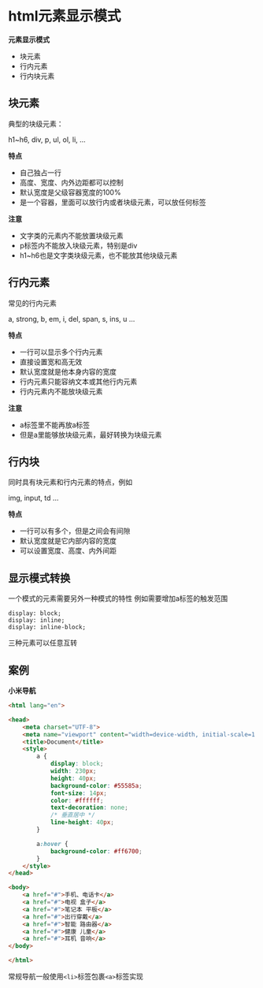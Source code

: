 # html元素显示模式

**元素显示模式**

- 块元素
- 行内元素
- 行内块元素

## 块元素

典型的块级元素：

h1~h6, div, p, ul, ol, li, ...

**特点**

- 自己独占一行
- 高度、宽度、内外边距都可以控制
- 默认宽度是父级容器宽度的100%
- 是一个容器，里面可以放行内或者块级元素，可以放任何标签

**注意**

- 文字类的元素内不能放置块级元素
- p标签内不能放入块级元素，特别是div
- h1~h6也是文字类块级元素，也不能放其他块级元素

## 行内元素

常见的行内元素

a, strong, b, em, i, del, span, s, ins, u ...

**特点**

- 一行可以显示多个行内元素
- 直接设置宽和高无效
- 默认宽度就是他本身内容的宽度
- 行内元素只能容纳文本或其他行内元素
- 行内元素内不能放块级元素

**注意**

- a标签里不能再放a标签
- 但是a里能够放块级元素，最好转换为块级元素

## 行内块

同时具有块元素和行内元素的特点，例如

img, input, td ...

**特点**

- 一行可以有多个，但是之间会有间隙
- 默认宽度就是它内部内容的宽度
- 可以设置宽度、高度、内外间距

## 显示模式转换

一个模式的元素需要另外一种模式的特性
例如需要增加a标签的触发范围

```
display: block;
display: inline;
display: inline-block;
```

三种元素可以任意互转


## 案例

**小米导航**

```html
<html lang="en">

<head>
    <meta charset="UTF-8">
    <meta name="viewport" content="width=device-width, initial-scale=1.0">
    <title>Document</title>
    <style>
        a {
            display: block;
            width: 230px;
            height: 40px;
            background-color: #55585a;
            font-size: 14px;
            color: #ffffff;
            text-decoration: none;
            /* 垂直居中 */
            line-height: 40px;
        }

        a:hover {
            background-color: #ff6700;
        }
    </style>
</head>

<body>
    <a href="#">手机、电话卡</a>
    <a href="#">电视 盒子</a>
    <a href="#">笔记本 平板</a>
    <a href="#">出行穿戴</a>
    <a href="#">智能 路由器</a>
    <a href="#">健康 儿童</a>
    <a href="#">耳机 音响</a>
</body>

</html>
```

常规导航一般使用`<li>`标签包裹`<a>`标签实现
